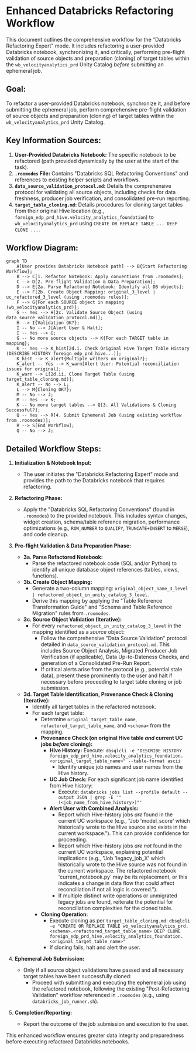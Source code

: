 # Enhanced Databricks Refactoring Workflow

This document outlines the comprehensive workflow for the "Databricks Refactoring Expert" mode. It includes refactoring a user-provided Databricks notebook, synchronizing it, and critically, performing pre-flight validation of source objects and preparation (cloning) of target tables within the `wb_velocityanalytics_prd` Unity Catalog *before* submitting an ephemeral job.

## Goal:
To refactor a user-provided Databricks notebook, synchronize it, and before submitting the ephemeral job, perform comprehensive pre-flight validation of source objects and preparation (cloning) of target tables within the `wb_velocityanalytics_prd` Unity Catalog.

## Key Information Sources:

1.  **User-Provided Databricks Notebook:** The specific notebook to be refactored (path provided dynamically by the user at the start of the task).
2.  **`.roomodes` File:** Contains "Databricks SQL Refactoring Conventions" and references to existing helper scripts and workflows.
3.  **`data_source_validation_protocol.md`:** Details the comprehensive protocol for validating all source objects, including checks for data freshness, producer job verification, and consolidated pre-run reporting.
4.  **`target_table_cloning.md`:** Details procedures for cloning target tables from their original Hive location (e.g., `foreign_edp_prd_hive.velocity_analytics_foundation`) to `wb_velocityanalytics_prd` using `CREATE OR REPLACE TABLE ... DEEP CLONE ...`.

## Workflow Diagram:

```mermaid
graph TD
    A[User provides Databricks Notebook path] --> B{Start Refactoring Workflow};
    B --> C[1. Refactor Notebook: Apply conventions from .roomodes];
    C --> D[2. Pre-flight Validation & Data Preparation];
    D --> E[2a. Parse Refactored Notebook: Identify all DB objects];
    E --> F[2b. Create Object Mapping: original_3_level | uc_refactored_3_level (using .roomodes rules)];
    F --> G{For each SOURCE object in mapping (wb_velocityanalytics_prd)};
    G -- Yes --> H[2c. Validate Source Object (using data_source_validation_protocol.md)];
    H --> I{Validation OK?};
    I -- No --> J[Alert User & Halt];
    I -- Yes --> G;
    G -- No more source objects --> K{For each TARGET table in mapping};
    K -- Yes --> K_hist[2d.i. Check Original Hive Target Table History (DESCRIBE HISTORY foreign_edp_prd_hive...)];
    K_hist --> K_alert{Multiple writers on original?};
    K_alert -- Yes --> K_warn[Alert User: Potential reconciliation issues for original];
    K_warn --> L[2d.ii. Clone Target Table (using target_table_cloning.md)];
    K_alert -- No --> L;
    L --> M{Cloning OK?};
    M -- No --> J;
    M -- Yes --> K;
    K -- No more target tables --> Q[3. All Validations & Cloning Successful?];
    Q -- Yes --> R[4. Submit Ephemeral Job (using existing workflow from .roomodes)];
    R --> S[End Workflow];
    Q -- No --> J;
```

## Detailed Workflow Steps:

1.  **Initialization & Notebook Input:**
    *   The user initiates the "Databricks Refactoring Expert" mode and provides the path to the Databricks notebook that requires refactoring.

2.  **Refactoring Phase:**
    *   Apply the "Databricks SQL Refactoring Conventions" (found in `.roomodes`) to the provided notebook. This includes syntax changes, widget creation, schema/table reference migration, performance optimizations (e.g., `ROW_NUMBER` to `QUALIFY`, `TRUNCATE+INSERT` to `MERGE`), and code cleanup.

3.  **Pre-flight Validation & Data Preparation Phase:**
    *   **3a. Parse Refactored Notebook:**
        *   Parse the refactored notebook code (SQL and/or Python) to identify all unique database object references (tables, views, functions).
    *   **3b. Create Object Mapping:**
        *   Generate a two-column mapping: `original_object_name_3_level | refactored_object_in_unity_catalog_3_level`.
        *   Derive this mapping by applying the "Table Reference Transformation Guide" and "Schema and Table Reference Migration" rules from `.roomodes`.
    *   **3c. Source Object Validation (Iterative):**
        *   For every `refactored_object_in_unity_catalog_3_level` in the mapping identified as a *source* object:
            *   Follow the comprehensive "Data Source Validation" protocol detailed in `data_source_validation_protocol.md`. This includes Source Object Analysis, Migrated Producer Job Verification (if applicable), Data Up-to-Dateness Checks, and generation of a Consolidated Pre-Run Report.
            *   If critical alerts arise from the protocol (e.g., potential stale data), present these prominently to the user and halt if necessary before proceeding to target table cloning or job submission.
    *   **3d. Target Table Identification, Provenance Check & Cloning (Iterative):**
        *   Identify all target tables in the refactored notebook.
        *   For each target table:
            *   Determine `original_target_table_name`, `refactored_target_table_name`, and `<schema>` from the mapping.
            *   **Provenance Check (on original Hive table *and* current UC jobs *before* cloning):**
                *   **Hive History:** Execute: `dbsqlcli -e "DESCRIBE HISTORY foreign_edp_prd_hive.velocity_analytics_foundation.<original_target_table_name>" --table-format ascii`
                    *   Identify unique job names and user names from the Hive history.
                *   **UC Job Check:** For each significant job name identified from Hive history:
                    *   Execute: `databricks jobs list --profile default --output JSON | grep -E '"(<job_name_from_hive_history>)"'`
                *   **Alert User with Combined Analysis:**
                    *   Report which Hive-history jobs *are* found in the current UC workspace (e.g., "Job 'model_score' which historically wrote to the Hive source also exists in the current workspace."). This can provide confidence for proceeding.
                    *   Report which Hive-history jobs *are not* found in the current UC workspace, explaining potential implications (e.g., "Job 'legacy_job_X' which historically wrote to the Hive source was not found in the current workspace. The refactored notebook 'current_notebook.py' may be its replacement, or this indicates a change in data flow that could affect reconciliation if not all logic is covered.").
                    *   If multiple distinct write operations or unmigrated legacy jobs are found, reiterate the potential for reconciliation complexities for the cloned table.
            *   **Cloning Operation:**
                *   Execute cloning as per `target_table_cloning.md`:
                    `dbsqlcli -e "CREATE OR REPLACE TABLE wb_velocityanalytics_prd.<schema>.<refactored_target_table_name> DEEP CLONE foreign_edp_prd_hive.velocity_analytics_foundation.<original_target_table_name>"`
                *   If cloning fails, halt and alert the user.

4.  **Ephemeral Job Submission:**
    *   Only if all source object validations have passed and all necessary target tables have been successfully cloned:
        *   Proceed with submitting and executing the ephemeral job using the refactored notebook, following the existing "Post-Refactoring Validation" workflow referenced in `.roomodes` (e.g., using `databricks_job_runner.sh`).

5.  **Completion/Reporting:**
    *   Report the outcome of the job submission and execution to the user.

This enhanced workflow ensures greater data integrity and preparedness before executing refactored Databricks notebooks.
